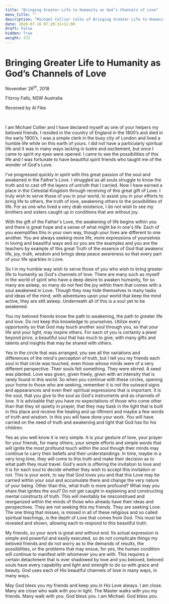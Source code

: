 ```yaml
---
title: "Bringing Greater Life to Humanity as God’s Channels of Love"
menu_title: ""
description: "Michael Collier talks of Bringing Greater Life to Humanity as God’s Channels of Love"
date: 2020-07-16 07:29:11+11:00
draft: False
hidden: True
weight: 372
---
```

# Bringing Greater Life to Humanity as God’s Channels of Love

November 26<sup>th</sup>, 2018

Fitzroy Falls, NSW Australia

Received by Al Fike

 

I am Michael Collier and I have declared myself as one of your helpers my beloved friends. I resided in the country of England in the 1800’s and died in the early 1900’s. I was a simple clerk in the busy city of London and lived a humble life while on this earth of yours. I did not have a particularly spiritual life and it was in many ways lacking in lustre and excitement, but once I came to spirit my eyes were opened. I came to see the possibilities of this life and I was fortunate to have beautiful spirit friends who taught me of the wonder of God's Love. 

I’ve progressed quickly in spirit with this great passion of the soul and awakened in the Father's Love. I struggled as all souls struggle to know the truth and to cast off the layers of untruth that I carried. Now I have earned a place in the Celestial Kingdom through receiving of this great gift of Love. I truly wish to serve those of you in your world, to assist you in your efforts to bring life to others, the truth of love, awakening others to the possibilities of life. For as one who lived a very drab existence, I do not wish to see my brothers and sisters caught up in conditions that are without joy. 

With the gift of the Father's Love, the awakening of life begins within you and there is great hope and a sense of what might be in one's life. Each of you exemplifies this in your own way, though your lives are different to one another. You are always seeking more life, more expressions of yourselves in loving and beautiful ways and so you are the examples and you are the teachers by example of this great Truth of the essence of God that awakens life, joy, truth, wisdom and brings deep peace awareness so that every part of your life sparkles in Love.

So I in my humble way wish to serve those of you who wish to bring greater life to humanity as God's channels of love. There are many such as myself in the world of spirit who have a deep desire to awaken humanity, for so many are asleep, so many do not feel the joy within them that comes with a soul awakened in Love. Though they may hide themselves in many tasks and ideas of the mind, with adventures upon your world that keep the mind active, they are still asleep. Underneath all of this is a soul yet to be awakened. 

You my beloved friends know the path to awakening, the path to greater life and love. Do not keep this knowledge to yourselves. Utilize every opportunity so that God may touch another soul through you, so that your life and your light, may inspire others. For each of you is certainly a jewel beyond price, a beautiful soul that has much to give, with many gifts and talents and insights that may be shared with others.

Yes in the circle that was arranged, you see all the variations and differences of the mind's perception of truth, but I tell you my friends each soul in that circle was touched, even those whose minds were of a very different perspective. Their souls felt something. They were stirred. A seed was planted. Love was given, given freely, given with an intensity that is rarely found in this world. So when you continue with these circles, opening your home to those who are seeking, remember it is not the outward signs and appearances and even their spiritual expressions that is important. It is the soul, that you give to the soul as God's instruments and as channels of love. It is advisable that you have no expectations of those who come other than that they sit quietly in prayer, that they may bask in the light that is built in this place and receive the healing and up-liftment and maybe a few words of truth and wisdom. In this you will have done your work. You will have carried on the need of truth and awakening and light that God has for his children.

Yes as you well know it is very simple. It is your gesture of love, your prayer for your friends, for many others, your simple efforts and simple words that will ignite the most profound touch within the soul though their minds may continue to carry their beliefs and their understandings. In time, maybe in a very long time, they will come to this truth and make their decision as to what path they must travel. God's work is offering the invitation to love and it is for each soul to decide whether they wish to accept this invitation or not. This is your work, to say that God loves you and that this Love may be carried within your soul and accumulate there and change the very nature of your being. Other than this, what truth is more profound? What may you share that ignites the soul? Do not get caught in explaining and constructing mental constructs of truth. This will inevitably be misconstrued and reorganized within the minds of those who already have their ideas and perspectives. They are not seeking this my friends. They are seeking Love. The one thing that misses, is missed in all of these religious and so called spiritual teachings, is the depth of Love that comes from God. This must be revealed and shown, allowing each to respond to this beautiful truth.

My friends, so your work is great and without end. Its actual expression is simple and powerful and easily executed, so do not complicate things my beloved friends and do not worry as to the demands of results, the possibilities, or the problems that may ensue, for yes, the human condition will continue to manifest with whomever you are with. This requires a certain detachment that is over shadowed by love and you beloved, beloved souls have every capability and light and strength to do so with grace and beauty. God uses each of His beautiful channels of love in many ways, in many ways. 

May God bless you my friends and keep you in His Love always. I am close. Many are close who walk with you in light. The Master walks with you my friends. Many walk with you. God bless you. I am Michael. God bless you.
